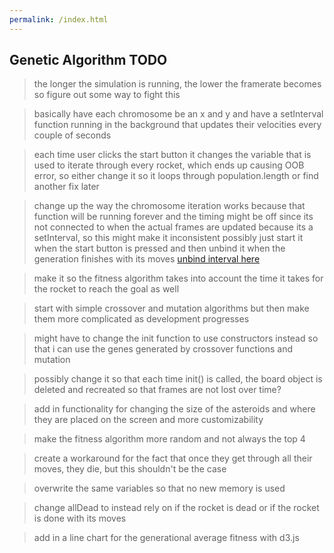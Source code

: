 ```yaml
---
permalink: /index.html
---
```


## Genetic Algorithm TODO

> the longer the simulation is running, the lower the framerate becomes so figure out some way to fight this

> basically have each chromosome be an x and y and have a setInterval function running in the background
> that updates their velocities every couple of seconds

> each time user clicks the start button it changes the variable that is used to iterate through every rocket, which ends
> up causing OOB error, so either change it so it loops through population.length or find another fix later

> change up the way the chromosome iteration works because that function will be running forever and the timing might be off since its not connected
> to when the actual frames are updated because its a setInterval, so this might make it inconsistent
> possibly just start it when the start button is pressed and then unbind it when the generation finishes with its moves [unbind interval here](https://stackoverflow.com/questions/109086/stop-setinterval-call-in-javascript)

> make it so the fitness algorithm takes into account the time it takes for the rocket to reach the goal as well

> start with simple crossover and mutation algorithms but then make them more complicated as development progresses

> might have to change the init function to use constructors instead so that i can use the genes generated by crossover functions and mutation

> possibly change it so that each time init() is called, the board object is deleted and recreated so that frames are not lost over time?

> add in functionality for changing the size of the asteroids and where they are placed on the screen
> and more customizability

> make the fitness algorithm more random and not always the top 4

> create a workaround for the fact that once they get through all their moves, they die, but this shouldn't be the case

> overwrite the same variables so that no new memory is used

> change allDead to instead rely on if the rocket is dead or if the rocket is done with its moves

> add in a line chart for the generational average fitness with d3.js